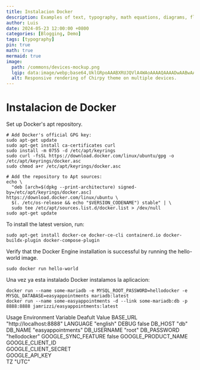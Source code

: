 ```yaml
---
title: Instalacion Docker 
description: Examples of text, typography, math equations, diagrams, flowcharts, pictures, videos, and more.
author: Luis
date: 2024-05-23 12:00:00 +0800
categories: [Blogging, Demo]
tags: [typography]
pin: true
math: true
mermaid: true
image:
  path: /commons/devices-mockup.png
  lqip: data:image/webp;base64,UklGRpoAAABXRUJQVlA4WAoAAAAQAAAADwAABwAAQUxQSDIAAAARL0AmbZurmr57yyIiqE8oiG0bejIYEQTgqiDA9vqnsUSI6H+oAERp2HZ65qP/VIAWAFZQOCBCAAAA8AEAnQEqEAAIAAVAfCWkAALp8sF8rgRgAP7o9FDvMCkMde9PK7euH5M1m6VWoDXf2FkP3BqV0ZYbO6NA/VFIAAAA
  alt: Responsive rendering of Chirpy theme on multiple devices.
---
```


# Instalacion de Docker
Set up Docker's apt repository.

```
# Add Docker's official GPG key:
sudo apt-get update
sudo apt-get install ca-certificates curl
sudo install -m 0755 -d /etc/apt/keyrings
sudo curl -fsSL https://download.docker.com/linux/ubuntu/gpg -o /etc/apt/keyrings/docker.asc
sudo chmod a+r /etc/apt/keyrings/docker.asc

# Add the repository to Apt sources:
echo \
  "deb [arch=$(dpkg --print-architecture) signed-by=/etc/apt/keyrings/docker.asc] https://download.docker.com/linux/ubuntu \
  $(. /etc/os-release && echo "$VERSION_CODENAME") stable" | \
  sudo tee /etc/apt/sources.list.d/docker.list > /dev/null
sudo apt-get update
```

To install the latest version, run:

```
sudo apt-get install docker-ce docker-ce-cli containerd.io docker-buildx-plugin docker-compose-plugin

```

Verify that the Docker Engine installation is successful by running the hello-world image.
```
sudo docker run hello-world
```

Una vez ya esta instalado Docker instalamos la aplicacion:
```
docker run --name some-mariadb -e MYSQL_ROOT_PASSWORD=hellodocker -e MYSQL_DATABASE=easyappointments mariadb:latest
docker run --name some-easyappointments -d --link some-mariadb:db -p 8888:8888 jamrizzi/easyappointments:latest
```

Usage
Environment Variable	Deafult Value
BASE_URL	"http://localhost:8888"
LANGUAGE	"english"
DEBUG	false
DB_HOST	"db"
DB_NAME	"easyappointments"
DB_USERNAME	"root"
DB_PASSWORD	"hellodocker"
GOOGLE_SYNC_FEATURE	false
GOOGLE_PRODUCT_NAME	
GOOGLE_CLIENT_ID	
GOOGLE_CLIENT_SECRET	
GOOGLE_API_KEY	
TZ	"UTC"





